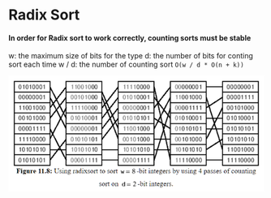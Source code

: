 # Radix Sort

<h4>In order for Radix sort to work correctly, counting sorts must be stable</h4>

w: the maximum size of bits for the type
d: the number of bits for conting sort each time 
w / d: the number of counting sort
`O(w / d * O(n + k))`

<img src="/images/RadixSort.png">
